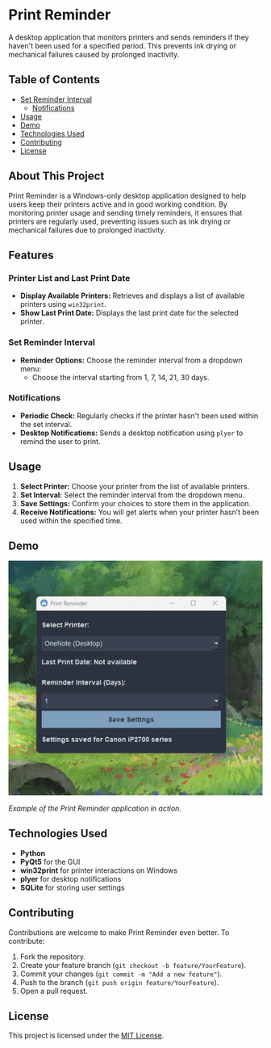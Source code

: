 # Print Reminder

A desktop application that monitors printers and sends reminders if they haven't been used for a specified period. This prevents ink drying or mechanical failures caused by prolonged inactivity.

## Table of Contents
- [Set Reminder Interval](#set-reminder-interval)
  - [Notifications](#notifications)
- [Usage](#usage)
- [Demo](#demo)
- [Technologies Used](#technologies-used)
- [Contributing](#contributing)
- [License](#license)

## About This Project

Print Reminder is a Windows-only desktop application designed to help users keep their printers active and in good working condition. By monitoring printer usage and sending timely reminders, it ensures that printers are regularly used, preventing issues such as ink drying or mechanical failures due to prolonged inactivity.

## Features

### Printer List and Last Print Date

- **Display Available Printers:** Retrieves and displays a list of available printers using `win32print`.
- **Show Last Print Date:** Displays the last print date for the selected printer.

### Set Reminder Interval

- **Reminder Options:** Choose the reminder interval from a dropdown menu:
  - Choose the interval starting from 1, 7, 14, 21, 30 days.

### Notifications

- **Periodic Check:** Regularly checks if the printer hasn't been used within the set interval.
- **Desktop Notifications:** Sends a desktop notification using `plyer` to remind the user to print.

## Usage

1. **Select Printer:** Choose your printer from the list of available printers.
2. **Set Interval:** Select the reminder interval from the dropdown menu.
3. **Save Settings:** Confirm your choices to store them in the application.
4. **Receive Notifications:** You will get alerts when your printer hasn’t been used within the specified time.

## Demo

![Print Reminder Demo](https://github.com/ismailariyan/print-reminder/blob/832e68c681b391eb15edcd83ba014c0090dd3d1e/resources/demo.gif)

*Example of the Print Reminder application in action.*
## Technologies Used

- **Python**
- **PyQt5** for the GUI
- **win32print** for printer interactions on Windows
- **plyer** for desktop notifications
- **SQLite** for storing user settings

## Contributing

Contributions are welcome to make Print Reminder even better. To contribute:
1. Fork the repository.
2. Create your feature branch (`git checkout -b feature/YourFeature`).
3. Commit your changes (`git commit -m "Add a new feature"`).
4. Push to the branch (`git push origin feature/YourFeature`).
5. Open a pull request.

## License

This project is licensed under the [MIT License](LICENSE).